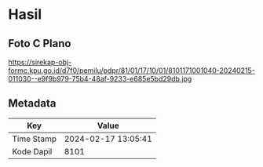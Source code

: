 # Hasil

## Foto C Plano

https://sirekap-obj-formc.kpu.go.id/d7f0/pemilu/pdpr/81/01/17/10/01/8101171001040-20240215-011030--e9f9b979-75b4-48af-9233-e685e5bd29db.jpg


## Metadata

| Key        | Value               |
| ---------- | ------------------- |
| Time Stamp | 2024-02-17 13:05:41 |
| Kode Dapil | 8101                |



